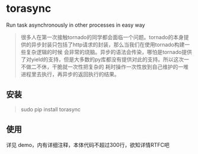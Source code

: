 # torasync
Run task asynchronously in other processes in easy way

>很多人在第一次接触tornado的同学都会面临一个问题。tornado的本身提供的异步封装只包括了http请求的封装，那么当我们在使用tornado构建一些复杂逻辑的时候
>会非常的烧脑。异步的语法会传染，哪怕是tornado提供了对yield的支持，但是大多数的py库都没有提供对此的支持。所以这次一不做二不休，干脆就一次性把复杂的
>耗时操作一次性放到自己维护的一堆进程里去执行，再异步的返回执行的结果。

## 安装

>sudo pip install torasync


## 使用

详见 demo，内有详细注释，本体代码不超过300行，欲知详情RTFC吧